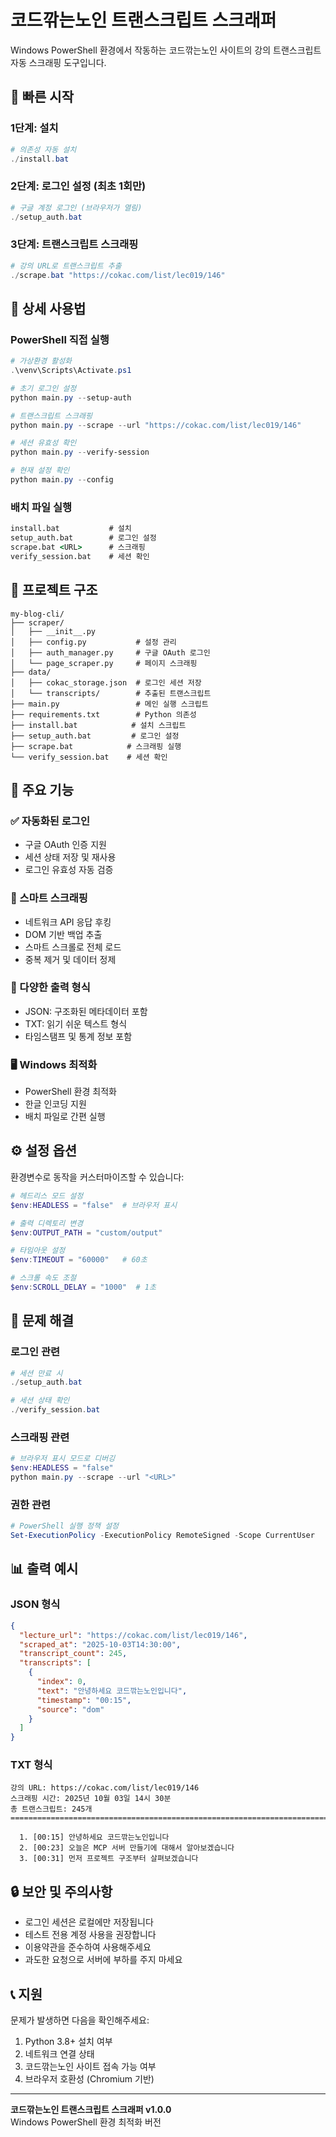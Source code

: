 # 코드깎는노인 트랜스크립트 스크래퍼

Windows PowerShell 환경에서 작동하는 코드깎는노인 사이트의 강의 트랜스크립트 자동 스크래핑 도구입니다.

## 🚀 빠른 시작

### 1단계: 설치
```powershell
# 의존성 자동 설치
./install.bat
```

### 2단계: 로그인 설정 (최초 1회만)
```powershell
# 구글 계정 로그인 (브라우저가 열림)
./setup_auth.bat
```

### 3단계: 트랜스크립트 스크래핑
```powershell
# 강의 URL로 트랜스크립트 추출
./scrape.bat "https://cokac.com/list/lec019/146"
```

## 📖 상세 사용법

### PowerShell 직접 실행
```powershell
# 가상환경 활성화
.\venv\Scripts\Activate.ps1

# 초기 로그인 설정
python main.py --setup-auth

# 트랜스크립트 스크래핑
python main.py --scrape --url "https://cokac.com/list/lec019/146"

# 세션 유효성 확인
python main.py --verify-session

# 현재 설정 확인
python main.py --config
```

### 배치 파일 실행
```cmd
install.bat           # 설치
setup_auth.bat        # 로그인 설정
scrape.bat <URL>      # 스크래핑
verify_session.bat    # 세션 확인
```

## 📁 프로젝트 구조
```
my-blog-cli/
├── scraper/
│   ├── __init__.py
│   ├── config.py           # 설정 관리
│   ├── auth_manager.py     # 구글 OAuth 로그인
│   └── page_scraper.py     # 페이지 스크래핑
├── data/
│   ├── cokac_storage.json  # 로그인 세션 저장
│   └── transcripts/        # 추출된 트랜스크립트
├── main.py                 # 메인 실행 스크립트
├── requirements.txt        # Python 의존성
├── install.bat            # 설치 스크립트
├── setup_auth.bat         # 로그인 설정
├── scrape.bat            # 스크래핑 실행
└── verify_session.bat    # 세션 확인
```

## 🔧 주요 기능

### ✅ 자동화된 로그인
- 구글 OAuth 인증 지원
- 세션 상태 저장 및 재사용
- 로그인 유효성 자동 검증

### 🎯 스마트 스크래핑
- 네트워크 API 응답 후킹
- DOM 기반 백업 추출
- 스마트 스크롤로 전체 로드
- 중복 제거 및 데이터 정제

### 💾 다양한 출력 형식
- JSON: 구조화된 메타데이터 포함
- TXT: 읽기 쉬운 텍스트 형식
- 타임스탬프 및 통계 정보 포함

### 🖥️ Windows 최적화
- PowerShell 환경 최적화
- 한글 인코딩 지원
- 배치 파일로 간편 실행

## ⚙️ 설정 옵션

환경변수로 동작을 커스터마이즈할 수 있습니다:

```powershell
# 헤드리스 모드 설정
$env:HEADLESS = "false"  # 브라우저 표시

# 출력 디렉토리 변경
$env:OUTPUT_PATH = "custom/output"

# 타임아웃 설정
$env:TIMEOUT = "60000"   # 60초

# 스크롤 속도 조절
$env:SCROLL_DELAY = "1000"  # 1초
```

## 🚨 문제 해결

### 로그인 관련
```powershell
# 세션 만료 시
./setup_auth.bat

# 세션 상태 확인
./verify_session.bat
```

### 스크래핑 관련
```powershell
# 브라우저 표시 모드로 디버깅
$env:HEADLESS = "false"
python main.py --scrape --url "<URL>"
```

### 권한 관련
```powershell
# PowerShell 실행 정책 설정
Set-ExecutionPolicy -ExecutionPolicy RemoteSigned -Scope CurrentUser
```

## 📊 출력 예시

### JSON 형식
```json
{
  "lecture_url": "https://cokac.com/list/lec019/146",
  "scraped_at": "2025-10-03T14:30:00",
  "transcript_count": 245,
  "transcripts": [
    {
      "index": 0,
      "text": "안녕하세요 코드깎는노인입니다",
      "timestamp": "00:15",
      "source": "dom"
    }
  ]
}
```

### TXT 형식
```
강의 URL: https://cokac.com/list/lec019/146
스크래핑 시간: 2025년 10월 03일 14시 30분
총 트랜스크립트: 245개
================================================================================

  1. [00:15] 안녕하세요 코드깎는노인입니다
  2. [00:23] 오늘은 MCP 서버 만들기에 대해서 알아보겠습니다
  3. [00:31] 먼저 프로젝트 구조부터 살펴보겠습니다
```

## 🔒 보안 및 주의사항

- 로그인 세션은 로컬에만 저장됩니다
- 테스트 전용 계정 사용을 권장합니다
- 이용약관을 준수하여 사용해주세요
- 과도한 요청으로 서버에 부하를 주지 마세요

## 📞 지원

문제가 발생하면 다음을 확인해주세요:

1. Python 3.8+ 설치 여부
2. 네트워크 연결 상태
3. 코드깎는노인 사이트 접속 가능 여부
4. 브라우저 호환성 (Chromium 기반)

---

**코드깎는노인 트랜스크립트 스크래퍼 v1.0.0**  
Windows PowerShell 환경 최적화 버전



